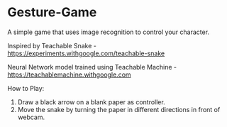 # Gesture-Game
A simple game that uses image recognition to control your character.

Inspired by Teachable Snake - https://experiments.withgoogle.com/teachable-snake

Neural Network model trained using Teachable Machine - https://teachablemachine.withgoogle.com

How to Play:

1. Draw a black arrow on a blank paper as controller.
2. Move the snake by turning the paper in different directions in front of webcam.
